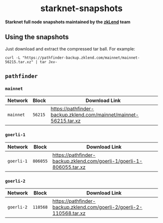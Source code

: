 <p align="center">
  <h1 align="center">starknet-snapshots</h1>
</p>

**Starknet full node snapshots maintained by the [zkLend](https://zklend.com) team**

## Using the snapshots

Just download and extract the compressed tar ball. For example:

```console
curl -L "https://pathfinder-backup.zklend.com/mainnet/mainnet-56215.tar.xz" | tar Jxv-
```

## `pathfinder`

### `mainnet`

| Network   | Block   | Download Link                                                     |
| --------- | ------- | ----------------------------------------------------------------- |
| `mainnet` | `56215` | https://pathfinder-backup.zklend.com/mainnet/mainnet-56215.tar.xz |

### `goerli-1`

| Network    | Block    | Download Link                                                        |
| ---------- | -------- | -------------------------------------------------------------------- |
| `goerli-1` | `806055` | https://pathfinder-backup.zklend.com/goerli-1/goerli-1-806055.tar.xz |

### `goerli-2`

| Network    | Block    | Download Link                                                        |
| ---------- | -------- | -------------------------------------------------------------------- |
| `goerli-2` | `110568` | https://pathfinder-backup.zklend.com/goerli-2/goerli-2-110568.tar.xz |
